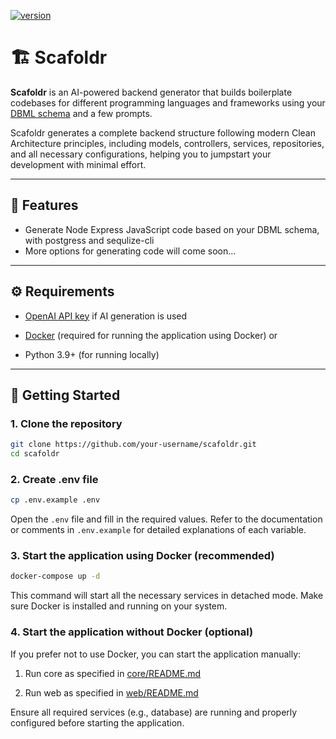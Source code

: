 [![version](https://img.shields.io/badge/version-0.3.0-yellow.svg)](https://semver.org)

# 🏗️ Scafoldr

**Scafoldr** is an AI-powered backend generator that builds boilerplate codebases for different programming languages and frameworks using your [DBML schema](https://dbml.dbdiagram.io/home/) and a few prompts.

Scafoldr generates a complete backend structure following modern Clean Architecture principles, including models, controllers, services, repositories, and all necessary configurations, helping you to jumpstart your development with minimal effort.

---

## 🚀 Features

- Generate Node Express JavaScript code based on your DBML schema, with postgress and sequlize-cli
- More options for generating code will come soon...
---

## ⚙️ Requirements

- [OpenAI API key](https://platform.openai.com/account/api-keys) if AI generation is used

- [Docker](https://www.docker.com/) (required for running the application using Docker)
or 
- Python 3.9+ (for running locally)


---

## 🧪 Getting Started

### 1. Clone the repository

```bash
git clone https://github.com/your-username/scafoldr.git
cd scafoldr
```

### 2. Create .env file

```bash
cp .env.example .env
```

Open the `.env` file and fill in the required values. Refer to the documentation or comments in `.env.example` for detailed explanations of each variable.

### 3. Start the application using Docker (recommended)

```bash
docker-compose up -d
```

This command will start all the necessary services in detached mode. Make sure Docker is installed and running on your system.

### 4. Start the application without Docker (optional)

If you prefer not to use Docker, you can start the application manually:

1. Run core as specified in [core/README.md](./core/README.md)

2. Run web as specified in [web/README.md](./web/README.md)

Ensure all required services (e.g., database) are running and properly configured before starting the application.
